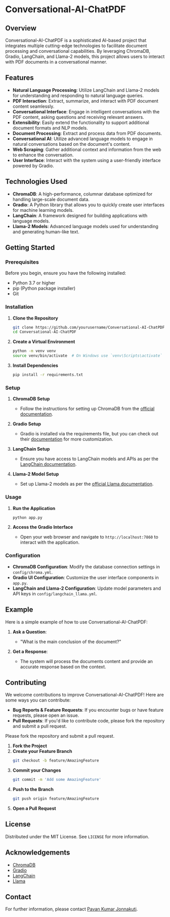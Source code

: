 # Conversational-AI-ChatPDF

## Overview

Conversational-AI-ChatPDF is a sophisticated AI-based project that integrates multiple cutting-edge technologies to facilitate document processing and conversational capabilities. By leveraging ChromaDB, Gradio, LangChain, and Llama-2 models, this project allows users to interact with PDF documents in a conversational manner.

## Features

- **Natural Language Processing**: Utilize LangChain and Llama-2 models for understanding and responding to natural language queries.
- **PDF Interaction**: Extract, summarize, and interact with PDF document content seamlessly.
- **Conversational Interface**: Engage in intelligent conversations with the PDF content, asking questions and receiving relevant answers.
- **Extensibility**: Easily extend the functionality to support additional document formats and NLP models.
- **Document Processing**: Extract and process data from PDF documents.
- **Conversational AI**: Utilize advanced language models to engage in natural conversations based on the document's content.
- **Web Scraping**: Gather additional context and information from the web to enhance the conversation.
- **User Interface**: Interact with the system using a user-friendly interface powered by Gradio.

## Technologies Used

- **ChromaDB**: A high-performance, columnar database optimized for handling large-scale document data.
- **Gradio**: A Python library that allows you to quickly create user interfaces for machine learning models.
- **LangChain**: A framework designed for building applications with language models.
- **Llama-2 Models**: Advanced language models used for understanding and generating human-like text.

## Getting Started

### Prerequisites

Before you begin, ensure you have the following installed:

- Python 3.7 or higher
- pip (Python package installer)
- Git

### Installation

1. **Clone the Repository**
    ```bash
    git clone https://github.com/yourusername/Conversational-AI-ChatPDF.git
    cd Conversational-AI-ChatPDF
    ```

2. **Create a Virtual Environment**
    ```bash
    python -m venv venv
    source venv/bin/activate  # On Windows use `venv\Scripts\activate`
    ```

3. **Install Dependencies**
    ```bash
    pip install -r requirements.txt
    ```

### Setup

1. **ChromaDB Setup**
   - Follow the instructions for setting up ChromaDB from the [official documentation](https://github.com/chroma-db).

2. **Gradio Setup**
   - Gradio is installed via the requirements file, but you can check out their [documentation](https://gradio.app/docs/) for more customization.

3. **LangChain Setup**
   - Ensure you have access to LangChain models and APIs as per the [LangChain documentation](https://www.langchain.com/docs).

4. **Llama-2 Model Setup**
   - Set up Llama-2 models as per the [official Llama documentation](https://huggingface.co/llama).

### Usage

1. **Run the Application**
    ```bash
    python app.py
    ```

2. **Access the Gradio Interface**
   - Open your web browser and navigate to `http://localhost:7860` to interact with the application.

### Configuration

- **ChromaDB Configuration**: Modify the database connection settings in `config/chroma.yml`.
- **Gradio UI Configuration**: Customize the user interface components in `app.py`.
- **LangChain and Llama-2 Configuration**: Update model parameters and API keys in `config/langchain_llama.yml`.


## Example

Here is a simple example of how to use Conversational-AI-ChatPDF:

1. **Ask a Question**:
    - "What is the main conclusion of the document?"

2. **Get a Response**:
    - The system will process the documents content and provide an accurate response based on the context.

## Contributing

We welcome contributions to improve Conversational-AI-ChatPDF! Here are some ways you can contribute:

- **Bug Reports & Feature Requests**: If you encounter bugs or have feature requests, please open an issue.
- **Pull Requests**: If you'd like to contribute code, please fork the repository and submit a pull request.

Please fork the repository and submit a pull request.

1. **Fork the Project**
2. **Create your Feature Branch**
    ```bash
    git checkout -b feature/AmazingFeature
    ```
3. **Commit your Changes**
    ```bash
    git commit -m 'Add some AmazingFeature'
    ```
4. **Push to the Branch**
    ```bash
    git push origin feature/AmazingFeature
    ```
5. **Open a Pull Request**

## License

Distributed under the MIT License. See `LICENSE` for more information.

## Acknowledgements

- [ChromaDB](https://github.com/chroma-db)
- [Gradio](https://gradio.app)
- [LangChain](https://www.langchain.com)
- [Llama](https://huggingface.co/llama)

## Contact

For further information, please contact [Pavan Kumar Jonnakuti](mailto:pavankumar.j@incois.gov.in).

